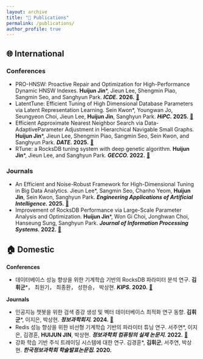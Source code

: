 ```yaml
---
layout: archive
title: "📝 Publications"
permalink: /publications/
author_profile: true
---
```

## 🌐 International
### Conferences
* PRO-HNSW: Proactive Repair and Optimization for High-Performance Dynamic HNSW Indexes. **Huijun Jin***, Jieun Lee, Shengmin Piao, Sangmin Seo, and Sanghyun Park. **_ICDE._ 2026.** [📖]()
* LatentTune: Efficient Tuning of High Dimensional Database Parameters via Latent Representation Learning. Sein Kwon*, Youngwan Jo, Seungyeon Choi, Jieun Lee, **Huijun Jin**, Sanghyun Park. **_HiPC._ 2025.** [📖]()
* Efficient Approximate Nearest Neighbor Search via Data-AdaptiveParameter Adjustment in Hierarchical Navigable Small Graphs. **Huijun Jin***, Jieun Lee, Shengmin Piao, Sangmin Seo, Sein Kwon, and Sanghyun Park. **_DATE._ 2025.** [📖](https://ieeexplore.ieee.org/document/10992903)
* RTune: a RocksDB tuning system with deep genetic algorithm. **Huijun Jin***, Jieun Lee, and Sanghyun Park. **_GECCO._ 2022.** [📖](https://doi.org/10.1145/3512290.3528726)
  
### Journals
* An Efficient and Noise-Robust Framework for High-Dimensional Tuning in Big Data Analytics. Jieun Lee*, Sangmin Seo, Chanho Yeom, **Huijun Jin**, Sein Kwon, Sanghyun Park. **_Engineering Applications of Artificial Intelligence._ 2025.** [📖](https://doi.org/10.1016/j.engappai.2025.111332)
* Improvement of RocksDB Performance via Large-Scale Parameter Analysis and Optimization. **Huijun Jin***, Won Gi Choi, Jonghwan Choi, Hanseung Sung, Sanghyun Park. **_Journal of Information Processing Systems._ 2022.** [📖](https://koreascience.kr/article/JAKO202220257593379.page)


## 🏠 Domestic
**Conferences**
* 데이터베이스 성능 향상을 위한 기계학습 기반의 RocksDB 파라미터 분석 연구. **김휘군***， 최원기， 최종환， 성한승， 박상현. **_KIPS._ 2020.** [📖](http://delab.yonsei.ac.kr/jekyll/assets/files/publication/domestic/conference/KIPS_C2020B0294.pdf)

**Journals**
* 인공지능 챗봇을 위한 검색 증강 생성 및 벡터 데이터베이스 최적화 연구 동향. **김휘군***, 이지은, 박상현. **_정보과학회지._ 2024.** [📖](https://www.dbpia.co.kr/Journal/articleDetail?nodeId=NODE11733659)
* Redis 성능 향상을 위한 비선형 기계학습 기반의 파라미터 튜닝 연구. 서주연*, 이지은, 김경훈, **HUIJUN JIN**, 박상현. **_정보과학회 컴퓨팅의 실제 논문지._ 2022.** [📖](https://www.dbpia.co.kr/Journal/articleDetail?nodeId=NODE11076056)
* 강화 학습 기반 주식 트레이딩 시스템에 대한 연구. 김경훈*, **김휘군**, 서주연, 박상현. **_한국정보과학회 학술발표논문집._ 2020.**
